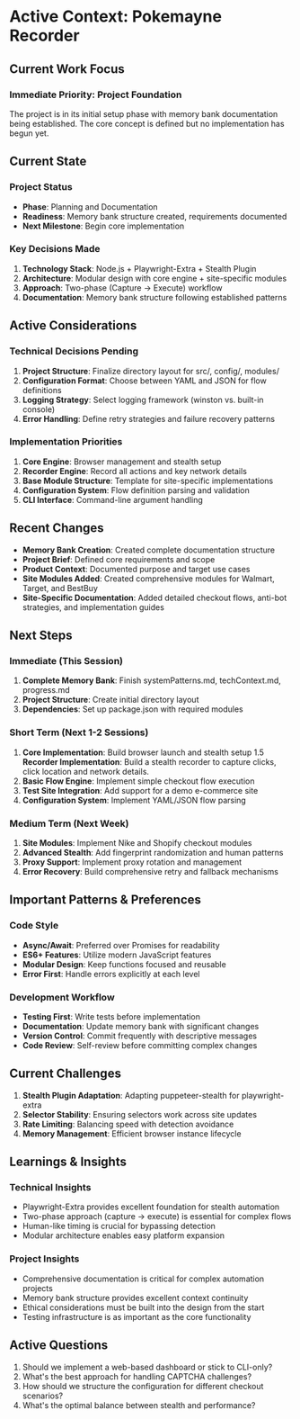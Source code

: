 # Active Context: Pokemayne Recorder

## Current Work Focus

### Immediate Priority: Project Foundation
The project is in its initial setup phase with memory bank documentation being established. The core concept is defined but no implementation has begun yet.

## Current State

### Project Status
- **Phase**: Planning and Documentation
- **Readiness**: Memory bank structure created, requirements documented
- **Next Milestone**: Begin core implementation

### Key Decisions Made
1. **Technology Stack**: Node.js + Playwright-Extra + Stealth Plugin
2. **Architecture**: Modular design with core engine + site-specific modules
3. **Approach**: Two-phase (Capture → Execute) workflow
4. **Documentation**: Memory bank structure following established patterns

## Active Considerations

### Technical Decisions Pending
1. **Project Structure**: Finalize directory layout for src/, config/, modules/
2. **Configuration Format**: Choose between YAML and JSON for flow definitions
3. **Logging Strategy**: Select logging framework (winston vs. built-in console)
4. **Error Handling**: Define retry strategies and failure recovery patterns

### Implementation Priorities
1. **Core Engine**: Browser management and stealth setup
2. **Recorder Engine**: Record all actions and key network details
3. **Base Module Structure**: Template for site-specific implementations
4. **Configuration System**: Flow definition parsing and validation
5. **CLI Interface**: Command-line argument handling

## Recent Changes
- **Memory Bank Creation**: Created complete documentation structure
- **Project Brief**: Defined core requirements and scope
- **Product Context**: Documented purpose and target use cases
- **Site Modules Added**: Created comprehensive modules for Walmart, Target, and BestBuy
- **Site-Specific Documentation**: Added detailed checkout flows, anti-bot strategies, and implementation guides

## Next Steps

### Immediate (This Session)
1. **Complete Memory Bank**: Finish systemPatterns.md, techContext.md, progress.md
2. **Project Structure**: Create initial directory layout
3. **Dependencies**: Set up package.json with required modules

### Short Term (Next 1-2 Sessions)
1. **Core Implementation**: Build browser launch and stealth setup
1.5 **Recorder Implementation**: Build a stealth recorder to capture clicks, click location and network details. 
2. **Basic Flow Engine**: Implement simple checkout flow execution
3. **Test Site Integration**: Add support for a demo e-commerce site
4. **Configuration System**: Implement YAML/JSON flow parsing

### Medium Term (Next Week)
1. **Site Modules**: Implement Nike and Shopify checkout modules
2. **Advanced Stealth**: Add fingerprint randomization and human patterns
3. **Proxy Support**: Implement proxy rotation and management
4. **Error Recovery**: Build comprehensive retry and fallback mechanisms

## Important Patterns & Preferences

### Code Style
- **Async/Await**: Preferred over Promises for readability
- **ES6+ Features**: Utilize modern JavaScript features
- **Modular Design**: Keep functions focused and reusable
- **Error First**: Handle errors explicitly at each level

### Development Workflow
- **Testing First**: Write tests before implementation
- **Documentation**: Update memory bank with significant changes
- **Version Control**: Commit frequently with descriptive messages
- **Code Review**: Self-review before committing complex changes

## Current Challenges
1. **Stealth Plugin Adaptation**: Adapting puppeteer-stealth for playwright-extra
2. **Selector Stability**: Ensuring selectors work across site updates
3. **Rate Limiting**: Balancing speed with detection avoidance
4. **Memory Management**: Efficient browser instance lifecycle

## Learnings & Insights

### Technical Insights
- Playwright-Extra provides excellent foundation for stealth automation
- Two-phase approach (capture → execute) is essential for complex flows
- Human-like timing is crucial for bypassing detection
- Modular architecture enables easy platform expansion

### Project Insights
- Comprehensive documentation is critical for complex automation projects
- Memory bank structure provides excellent context continuity
- Ethical considerations must be built into the design from the start
- Testing infrastructure is as important as the core functionality

## Active Questions
1. Should we implement a web-based dashboard or stick to CLI-only?
2. What's the best approach for handling CAPTCHA challenges?
3. How should we structure the configuration for different checkout scenarios?
4. What's the optimal balance between stealth and performance?
